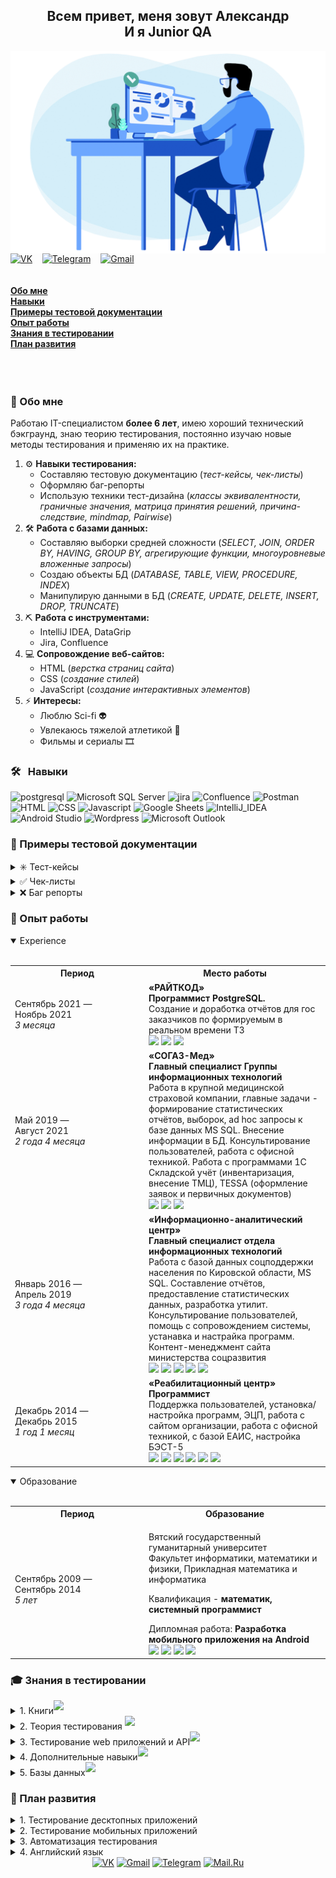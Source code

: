 <h2 align = "center"> Всем привет, меня зовут Александр</br> И я Junior QA </h2>  
<div>
  <img align='right' src="https://github.com/kozlofAlex/kozlofAlex/blob/main/img/Hiring-test.gif" width="550" />
</div></br>
<a href="https://vk.com/id122275910" target="_blank"><img width ="40" height = "40" alt="VK" src="https://www.vectorlogo.zone/logos/vk/vk-icon.svg" /></a>&nbsp;&nbsp;&nbsp;
<a href="https://tlgg.ru/Alex_Kozlov_91" target="_blank"><img width ="40" height = "40" alt="Telegram" src="https://www.vectorlogo.zone/logos/telegram/telegram-icon.svg" /></a>&nbsp;&nbsp;&nbsp;
<a href="mailto:kozlaleksan2013@gmail.com" target="_blank"><img width ="40" height = "40" alt="Gmail" src="https://cdn.worldvectorlogo.com/logos/gmail-icon.svg" /></a>
</br></br></br>
<a href= "https://github.com/kozlofAlex/kozlofAlex/blob/main/README.md#microphone-обо-мне"><b>Обо мне</b></a></br>
<a href= "https://github.com/kozlofAlex/kozlofAlex/blob/main/README.md#--навыки"><b>Навыки</b></a></br>
<a href= "https://github.com/kozlofAlex/kozlofAlex/blob/main/README.md#pencil-примеры-тестовой-документации"><b>Примеры тестовой документации</b></a></br>
<a href= "https://github.com/kozlofAlex/kozlofAlex/blob/main/README.md#office-опыт-работы"><b>Опыт работы</b></a></br>
<a href= "https://github.com/kozlofAlex/kozlofAlex/blob/main/README.md#mortar_board-знания-в-тестировании"><b>Знания в тестировании</b></a></br>
<a href= "https://github.com/kozlofAlex/kozlofAlex/blob/main/README.md#mag_right-need-to-study"><b>План развития</b></a></br>
</br></br></br>  

### :microphone: Обо мне
Работаю IT-специалистом **более 6 лет**, имею хороший технический бэкграунд, знаю теорию тестирования, постоянно изучаю новые методы тестирования и применяю их 
на практике.  
1. ⚙️ **Навыки тестирования:**  
    - Составляю тестовую документацию (*тест-кейсы, чек-листы*)   
    - Оформляю баг-репорты   
    - Использую техники тест-дизайна (*классы эквивалентности, граничные значения, матрица принятия решений, причина-следствие, mindmap, Pairwise*)  
2. 🛠️ **Работа с базами данных:**  
    - Составляю выборки средней сложности (*SELECT, JOIN, ORDER BY, HAVING, GROUP BY, агрегирующие функции, многоуровневые вложенные запросы*)  
    - Создаю объекты БД (*DATABASE, TABLE, VIEW, PROCEDURE, INDEX*)  
    - Манипулирую данными в БД (*CREATE, UPDATE, DELETE, INSERT, DROP, TRUNCATE*)  
3. ⛏️ **Работа с инструментами:**
    - IntelliJ IDEA, DataGrip  
    - Jira, Confluence   
4. 💻 **Сопровождение веб-сайтов:**
    - HTML (*верстка страниц сайта*)   
    - CSS (*создание стилей*)   
    - JavaScript (*создание интерактивных элементов*)   
5. ⚡️ **Интересы:**
    - Люблю Sci-fi 👽  
    - Увлекаюсь тяжелой атлетикой 💪  
    - Фильмы и сериалы 🎞️  

### 🛠 &nbsp; Навыки  
![postgresql](https://img.shields.io/badge/PostgreSQL-316192?style=for-the-badge&logo=postgresql&logoColor=white)
![Microsoft SQL Server](https://img.shields.io/badge/Microsoft%20SQL%20Server-CC2927?style=for-the-badge&logo=microsoft%20sql%20server&logoColor=white)
![jira](https://img.shields.io/badge/jira-%230A0FFF.svg?style=for-the-badge&logo=jira&logoColor=white)
![Confluence](https://img.shields.io/badge/confluence-%232E87FB.svg?style=for-the-badge&logo=confluence&logoColor=white)
![Postman](https://img.shields.io/badge/Postman-FF6C37?style=for-the-badge&logo=Postman&logoColor=white)
![HTML](https://img.shields.io/badge/-html-05122A?style=for-the-badge&logo=HTML5&logoColor=1572B6)
![CSS](https://img.shields.io/badge/CSS3-1572B6?style=for-the-badge&logo=css3&logoColor=white)
![Javascript](https://img.shields.io/badge/javascript%20-%23323330.svg?&style=for-the-badge&logo=javascript&logoColor=%23F7DF1E)
![Google Sheets](https://img.shields.io/badge/Google%20Sheets-34A853?style=for-the-badge&logo=google-sheets&logoColor=white)
![IntelliJ_IDEA](https://img.shields.io/badge/IntelliJ_IDEA-000000.svg?style=for-the-badge&logo=intellij-idea&logoColor=white)
![Android Studio](https://img.shields.io/badge/Android%20Studio-3DDC84.svg?style=for-the-badge&logo=android-studio&logoColor=white)
![Wordpress](https://img.shields.io/badge/Wordpress-21759B?style=for-the-badge&logo=wordpress&logoColor=white)
![Microsoft Outlook](https://img.shields.io/badge/Microsoft_Outlook-0078D4?style=for-the-badge&logo=microsoft-outlook&logoColor=white)  

### :pencil: Примеры тестовой документации
<details><summary>✳️ Тест-кейсы</summary></br>
<div align="center">
<details> <summary>Пример #1</summary></br>
<table>
	<tr>
		<th>Поле</th>
		<th>Значение</th>
	</tr>
	<tr>
		<td><b>Идентификатор</b></td>
		<td>101</td>
	</tr>
	<tr>
		<td><b>Приоритет</b></td>
		<td>1</td>
	</tr>
	<tr>
		<td><b>Требование*</b></td>
		<td>ТР48</td>
	</tr>
	<tr>
		<td><b>Модуль</b></td>
		<td>Авторизация</td>
	</tr>
		<td><b>Заголовок</b></td>
		<td></td>
	</tr>
	<tr>
		<td><b>Предусловия*</b></td>
		<td></td>
	</tr>
	<tr>
		<td><b>Шаги:</b></br>  
			<ol>
				<li> первый шаг </li>
				<li> второй шаг </li>
				<li> третий шаг </li>
				<li> четвертый шаг </li>
		</td>
		<td><b>Ожидаемый результат:</b></br>  
			<ol>
				<li> первый Ожидаемый результат </li>
				<li> второй Ожидаемый результат </li>
				<li> третий Ожидаемый результат </li>
				<li> четвертый Ожидаемый результат </li>
		</td>
	</tr>
	<tr>
		<td><b>Постусловия*</b></td>
		<td></td>
	</tr>
	<tr>
		<td><b>Комментарии**</b></td>
		<td></td>
	</tr>
</table>
<div align="left">
* - дополнительные поля </br>
** - можно указать идентификатор бага
</div>
</details>
<details> <summary>Пример #2</summary></br>
<table>
	<tr>
		<th>Поле</th>
		<th>Значение</th>
	</tr>
	<tr>
		<td><b>Идентификатор</b></td>
		<td>101</td>
	</tr>
	<tr>
		<td><b>Приоритет</b></td>
		<td>1</td>
	</tr>
	<tr>
		<td><b>Требование*</b></td>
		<td>ТР48</td>
	</tr>
	<tr>
		<td><b>Модуль</b></td>
		<td>Авторизация</td>
	</tr>
		<td><b>Заголовок</b></td>
		<td></td>
	</tr>
	<tr>
		<td><b>Предусловия*</b></td>
		<td></td>
	</tr>
	<tr>
		<td><b>Шаги:</b></br>  
			<ol>
				<li> первый шаг </li>
				<li> второй шаг </li>
				<li> третий шаг </li>
				<li> четвертый шаг </li>
		</td>
		<td><b>Ожидаемый результат:</b></br>  
			<ol>
				<li> первый Ожидаемый результат </li>
				<li> второй Ожидаемый результат </li>
				<li> третий Ожидаемый результат </li>
				<li> четвертый Ожидаемый результат </li>
		</td>
	</tr>
	<tr>
		<td><b>Постусловия*</b></td>
		<td></td>
	</tr>
	<tr>
		<td><b>Комментарии**</b></td>
		<td></td>
	</tr>
</table>
<div align="left">
* - дополнительные поля </br>
** - можно указать идентификатор бага
</div>
</details>
</div>
</details>
<details> <summary>✅ Чек-листы</summary></br>
<div align="center">
<details> <summary>Пример #1</summary></br>
<table>
	<tr>
		<th>Поле</th>
		<th>Значение</th>
	</tr>
	<tr>
		<td><b>Автор</b></td>
		<td>Козлов А.В.</td>
	</tr>
	<tr>
		<td><b>Дата</b></td>
		<td>2022/01/01</td>
	</tr>
	<tr>
		<td><b>Окружение</b></td>
		<td>Windows 10 Pro bild 19044.1741, </br> Google Chrome bild 102.0.5005.63</td>
	</tr>
	<tr>
		<td><b>Bild</b></td>
		<td>1.3456</td>
	</tr>
	<tr>
		<td colspan= "2" align = "center"><b>Регистрация</b></td>
	</tr>
	<tr>
		<td><b>авыпаывнрчспнквепагневрпроретвп</b></td>
		<td align = "center">✅</td>
	</tr>
	<tr>
		<td><b>Окружение</b></td>
		<td align = "center">❌</td>
	</tr>
	<tr>
		<td><b>Bild</b></td>
		<td align = "center">PI131</td>
	</tr>
	</tr>
	<tr>
		<td><b>Дата</b></td>
		<td align = "center">✅</td>
	</tr>
	<tr>
		<td><b>Окружение</b></td>
		<td align = "center">❌</td>
	</tr>
	<tr>
		<td><b>Bild</b></td>
		<td align = "center">PI131</td>
	</tr>
	</tr>
	<tr>
		<td><b>Дата</b></td>
		<td align = "center">✅</td>
	</tr>
	<tr>
		<td><b>Окружение</b></td>
		<td align = "center">❌</td>
	</tr>
	<tr>
		<td><b>Bild</b></td>
		<td align = "center">PI131</td>
	</tr>
</table>	
</details>
<details> <summary>Пример #2</summary></br>
<table>
	<tr>
		<th>Поле</th>
		<th>Значение</th>
	</tr>
	<tr>
		<td><b>Автор</b></td>
		<td>Козлов А.В.</td>
	</tr>
	<tr>
		<td><b>Дата</b></td>
		<td>2022/01/01</td>
	</tr>
	<tr>
		<td><b>Окружение</b></td>
		<td>Windows 10 Pro bild 19044.1741 </br> Google Chrome bild 102.0.5005.63</td>
	</tr>
	<tr>
		<td><b>Bild</b></td>
		<td>1.3456</td>
	</tr>
	<tr>
		<td colspan= "2" align = "center"><b>Регистрация</b></td>
	</tr>
	<tr>
		<td><b>авыпаывнрчспнквепагневрпроретвп</b></td>
		<td align = "center">✅</td>
	</tr>
	<tr>
		<td><b>Окружение</b></td>
		<td align = "center">❌</td>
	</tr>
	<tr>
		<td><b>Bild</b></td>
		<td align = "center">PI131</td>
	</tr>
	</tr>
	<tr>
		<td><b>Дата</b></td>
		<td align = "center">✅</td>
	</tr>
	<tr>
		<td><b>Окружение</b></td>
		<td align = "center">❌</td>
	</tr>
	<tr>
		<td><b>Bild</b></td>
		<td align = "center">PI131</td>
	</tr>
	</tr>
	<tr>
		<td><b>Дата</b></td>
		<td align = "center">✅</td>
	</tr>
	<tr>
		<td><b>Окружение</b></td>
		<td align = "center">❌</td>
	</tr>
	<tr>
		<td><b>Bild</b></td>
		<td align = "center">PI131</td>
	</tr>
</table>
</details>
</div>
</details>

<details> <summary>❌ Баг репорты</summary></br>
<div align="center">
<details> <summary>Пример #1</summary></br>
<table>
	<tr>
		<th>Поле</th>
		<th>Описание</th>
	</tr>
	<tr>
		<td><b>ID</b></td>
		<td>PI100</td>
	</tr>
	<tr>
		<td><b>Summary</b></td>
		<td>При изменении локализации на United States отсутствует возможность вернуться на локализацию Россия</td>
	</tr>
	<tr>
		<td><b>Type</b></td>
		<td>Defect</td>
	</tr>
	<tr>
		<td><b>Bild</b></td>
		<td>1.3456</td>
	</tr>
	<tr>
		<td><b>Priority</b></td>
		<td>Low</td>
	</tr>
	<tr>
		<td><b>Severity</b></td>
		<td>Major</td>
	</tr>
	<tr>
		<td><b>Status</b></td>
		<td>Open</td>
	</tr>
	<tr>
		<td><b>Environment</b></td>
		<td>Windows 10 Pro bild 19044.1741</br> Google Chrome bild 102.0.5005.63</td>
	</tr>
	<tr>
		<td><b>Description</b></td>
		<td><b>Шаги для воспроизведения:</b></br> 
			&nbsp;&nbsp;1. Открыть сайт</br>
			&nbsp;&nbsp;2. Навести курсор на кнопку для смены локализации</br>
			&nbsp;&nbsp;3. Выбрать локализацию United States</br>
		     <b>Фактический результат: </b>при переходе на англоязычную версию сайта отсутствует возможность сменить локализацию на Russia</br>
		     <b>Ожидаемый результат: </b>переход на англоязычную версию сайта, на которой присутствует возможность смены локализации на Russia
		</td>
	</tr>
	<tr>
		<td><b>Attachments</b></td>
		<td><a href= "https://github.com/kozlofAlex/testing/blob/main/img/PI100_2.png"><img align='left' src="https://github.com/kozlofAlex/testing/blob/main/img/PI100_2.png" width="150" height="100"/></a>
	<a href= "https://github.com/kozlofAlex/testing/blob/main/img/PI100.png"><img align='left' src="https://github.com/kozlofAlex/testing/blob/main/img/PI100.png" width="150" height="100"/></a>
	</td>
	</tr>
	<tr>
		<td><b>Author</b></td>
		<td>Alex</td>
	</tr>
	<tr>
		<td><b>Assigned to</b></td>
		<td>-</td>
	</tr>
	<tr>
		<td><b>Date</b></td>
		<td>2022/01/12</td>
	</tr>
</table>
</details>
<details> <summary>Пример #2</summary></br>
<table>
	<tr>
		<th>Поле</th>
		<th>Описание</th>
	</tr>
	<tr>
		<td><b>ID</b></td>
		<td>PI101</td>
	</tr>
	<tr>
		<td><b>Summary</b></td>
		<td>При изменении локализации на China открывается сайт с ошибкой ERR_CERT_DATE_INVALID</td>
	</tr>
	<tr>
		<td><b>Type</b></td>
		<td>Defect</td>
	</tr>
	<tr>
		<td><b>Bild</b></td>
		<td>1.3456</td>
	</tr>
	<tr>
		<td><b>Priority</b></td>
		<td>Low</td>
	</tr>
	<tr>
		<td><b>Severity</b></td>
		<td>Critical</td>
	</tr>
	<tr>
		<td><b>Status</b></td>
		<td>Open</td>
	</tr>
	<tr>
		<td><b>Environment</b></td>
		<td>Windows 10 Pro bild 19044.1741</br> Google Chrome bild 102.0.5005.63</td>
	</tr>
	<tr>
		<td><b>Description</b></td>
		<td><b>Шаги для воспроизведения:</b></br> 
			&nbsp;&nbsp;1. Открыть сайт</br>
			&nbsp;&nbsp;2. Навести курсор на кнопку для смены локализации</br>
			&nbsp;&nbsp;3. Выбрать локализацию China</br>
		     <b>Фактический результат: </b>открывается страница с ошибкой "Подключение не защищено (NET::ERR_CERT_DATE_INVALID)"</br>
		     <b>Ожидаемый результат: </b>переход на версию сайта для китайского рынка
		</td>
	</tr>
	<tr>
		<td><b>Attachments</b></td>
		<td><a href= "https://github.com/kozlofAlex/testing/blob/main/img/PI101.png"><img align='left' src="https://github.com/kozlofAlex/testing/blob/main/img/PI101.png" width="150" height="100"/></a><a href= "https://github.com/kozlofAlex/testing/blob/main/img/PI101_2.png"><img align='left' src="https://github.com/kozlofAlex/testing/blob/main/img/PI101_2.png" width="150" height="100"/></a></td>
	</tr>
	<tr>
		<td><b>Author</b></td>
		<td>Alex</td>
	</tr>
	<tr>
		<td><b>Assigned to</b></td>
		<td>-</td>
	</tr>
	<tr>
		<td><b>Date</b></td>
		<td>2022/01/12</td>
	</tr>
</table>
</details>
<details> <summary>Пример #3</summary></br>
<table>
	<tr>
		<th>Поле</th>
		<th>Описание</th>
	</tr>
	<tr>
		<td><b>ID</b></td>
		<td>PI102</td>
	</tr>
	<tr>
		<td><b>Summary</b></td>
		<td>Страница &#10057;&#10057;&#10057;&#10057;: при установке ширины браузера меньше 768px надпись в кнопке Заказа тарифа смещается</td>
	</tr>
	<tr>
		<td><b>Type</b></td>
		<td>Defect</td>
	</tr>
	<tr>
		<td><b>Bild</b></td>
		<td>1.3456</td>
	</tr>
	<tr>
		<td><b>Priority</b></td>
		<td>Low</td>
	</tr>
	<tr>
		<td><b>Severity</b></td>
		<td>Minor</td>
	</tr>
	<tr>
		<td><b>Status</b></td>
		<td>Open</td>
	</tr>
	<tr>
		<td><b>Environment</b></td>
		<td>Windows 10 Pro bild 19044.1741</br> Google Chrome bild 102.0.5005.63</td>
	</tr>
	<tr>
		<td><b>Description</b></td>
		<td><b>Шаги для воспроизведения:</b></br> 
			&nbsp;&nbsp;1. Открыть сайт</br>
			&nbsp;&nbsp;2. Перейти на страницу &#10057;&#10057;&#10057;&#10057;</br>
			&nbsp;&nbsp;3. Выбрать локализацию China</br>
		     <b>Фактический результат: </b>надпись Заказать в разделе тарифа выступает за границы кнопки</br>
		     <b>Ожидаемый результат: </b>размер шрифта надписи уменьшается пропорционально кнопки
		</td>
	</tr>
	<tr>
		<td><b>Attachments</b></td>
		<td><a href= "https://github.com/kozlofAlex/testing/blob/main/img/PI102.png"><img align='left' src="https://github.com/kozlofAlex/testing/blob/main/img/PI102.png" width="150" height="100"/></a></td>
	</tr>
	<tr>
		<td><b>Author</b></td>
		<td>Alex</td>
	</tr>
	<tr>
		<td><b>Assigned to</b></td>
		<td>-</td>
	</tr>
	<tr>
		<td><b>Date</b></td>
		<td>2022/01/12</td>
	</tr>
</table>
</details>
</div>
</details>

### :office: Опыт работы
<details open> <summary>Experience</summary></br>
<table>
	<tr>
		<th  width="200">Период</th>
		<th>Место работы</th>
	</tr>
	<tr>
		<td>Сентябрь 2021 — </br>Ноябрь 2021 </br><i>3 месяца</i></td>
		<td><b>«РАЙТКОД»</b></br>
		<b>Программист PostgreSQL.</b></br>
		Создание и доработка отчётов для гос заказчиков по формируемым в реальном времени ТЗ</br>     
	          <img src="https://img.shields.io/badge/postgres-%23316192.svg?style=for-the-badge&logo=postgresql&logoColor=white">
		  <img src="https://img.shields.io/badge/jira-%230A0FFF.svg?style=for-the-badge&logo=jira&logoColor=white">
		  <img src="https://img.shields.io/badge/confluence-%232E87FB.svg?style=for-the-badge&logo=confluence&logoColor=white">
		</td>
	</tr>
	<tr>
		<td>Май 2019 — </br>Август 2021</br><i>2 года 4 месяца</i></td>
		<td><b>«СОГАЗ-Мед»</b></br>
		<b>Главный специалист Группы информационных технологий</b></br>
		Работа в крупной медицинской страховой компании, главные задачи - формирование статистических отчётов, выборок, ad hoc запросы к базе данных MS SQL. Внесение информации в БД.  
	        Консультирование пользователей, работа с офисной техникой. 
		Работа с программами 1С Складской учёт (инвентаризация, внесение ТМЦ), TESSA (оформление заявок и первичных документов)</br>
                  <img src="https://img.shields.io/badge/Microsoft-0078D4?style=for-the-badge&logo=microsoft&logoColor=white">
		  <img src="https://img.shields.io/badge/Microsoft%20SQL%20Sever-CC2927?style=for-the-badge&logo=microsoft%20sql%20server&logoColor=white">
		  <img src="https://img.shields.io/badge/Microsoft_Outlook-0078D4?style=for-the-badge&logo=microsoft-outlook&logoColor=white">
		</td>
	</tr>
	<tr>
		<td>Январь 2016 — </br>Апрель 2019 </br><i>3 года 4 месяца</i></td>
		<td><b>«Информационно-аналитический центр»</b></br>
		<b>Главный специалист отдела информационных технологий</b></br>
		Работа с базой данных соцподдержки населения по Кировской области, MS SQL.
		Составление отчётов, предоставление статистических данных, разработка утилит. 
		Консультирование пользователей, помощь с сопровождением системы, устанавка и настрайка программ.
		Контент-менеджмент сайта министерства соцразвития</br>
                  <img src="https://img.shields.io/badge/Microsoft-0078D4?style=for-the-badge&logo=microsoft&logoColor=white">
		  <img src="https://img.shields.io/badge/Microsoft%20SQL%20Sever-CC2927?style=for-the-badge&logo=microsoft%20sql%20server&logoColor=white">
	          <img src="https://img.shields.io/badge/css3-%231572B6.svg?style=for-the-badge&logo=css3&logoColor=white">
		  <img src="https://img.shields.io/badge/html5-%23E34F26.svg?style=for-the-badge&logo=html5&logoColor=white">
		  <img src="https://img.shields.io/badge/javascript-%23323330.svg?style=for-the-badge&logo=javascript&logoColor=%23F7DF1E">
		</td>
	</tr>
	<tr>
		<td>Декабрь 2014 — </br>Декабрь 2015</br><i>1 год 1 месяц</i></td>
		<td><b>«Реабилитационный центр»</b></br>
		<b>Программист</b></br>
		Поддержка пользователей, установка/настройка программ, ЭЦП, работа с сайтом организации, работа с офисной техникой, с базой ЕАИС, настройка БЭСТ-5</br> 
                  <img src="https://img.shields.io/badge/Microsoft-0078D4?style=for-the-badge&logo=microsoft&logoColor=white">
	          <img src="https://img.shields.io/badge/css3-%231572B6.svg?style=for-the-badge&logo=css3&logoColor=white">
		  <img src="https://img.shields.io/badge/html5-%23E34F26.svg?style=for-the-badge&logo=html5&logoColor=white">
		  <img src="https://img.shields.io/badge/javascript-%23323330.svg?style=for-the-badge&logo=javascript&logoColor=%23F7DF1E">
		  <img src="https://img.shields.io/badge/Wordpress-21759B?style=for-the-badge&logo=wordpress&logoColor=white">	
		  <img src="https://img.shields.io/badge/Joomla-5091CD?style=for-the-badge&logo=joomla&logoColor=white">	
		</td>
	</tr>
</table>
</details>

<details open> <summary>Образование</summary></br>
<table>
	<tr>
		<th width="200">Период</th>
		<th>Образование</th>
	</tr>
	<tr>
		<td>Сентябрь 2009 — </br>Сентябрь 2014</br><i>5 лет</i></td>
		<td><p>Вятский государственный гуманитарный университет</br>    
                 Факультет информатики, математики и физики, Прикладная математика и информатика</p>
		 <p>Квалификация - <b>математик, системный программист</b></p>   
                 Дипломная работа: <b>Разработка мобильного приложения на Android</b></br>  
                  <img src="https://img.shields.io/badge/Microsoft-0078D4?style=for-the-badge&logo=microsoft&logoColor=white">
	          <img src="https://img.shields.io/badge/css3-%231572B6.svg?style=for-the-badge&logo=css3&logoColor=white">
		  <img src="https://img.shields.io/badge/html5-%23E34F26.svg?style=for-the-badge&logo=html5&logoColor=white">
		  <img src="https://img.shields.io/badge/Android%20Studio-3DDC84.svg?style=for-the-badge&logo=android-studio&logoColor=white">	
   		 </td>
	</tr>
</table>
</details>

### :mortar_board: Знания в тестировании
<details> <summary>1. Книги<sup><img src="https://img.shields.io/badge/Изучено-25%40-blue?style=plastic&logo&logoColor=white"></sup></summary></br>
   <table>
  <thead align="center">
    <tr border: none;>
      <td><b>Название</b></td>
      <td><b>Статус</b></td>
      <td><b>Рейтинг</b></td>
    </tr>
  </thead>
  <tbody>
    <tr>
      <td>«Тестирование Дот Ком» Р. Савин</td>
      <td><img src="https://img.shields.io/badge/Прочитано-100%25-blue?style=plastic&logo&logoColor=white"></td>	    
      <td><img alt="Stars" src="https://img.shields.io/badge/Мой рейтинг-4.5%2F5%20-brightgreen"/></td>
    </tr>
    <tr>
      <td>«A Practitioner’s Guide to Software Test Design», L. Copeland</td>
      <td><img src="https://img.shields.io/badge/Прочитано-50%25-blue?style=plastic&logo&logoColor=white"></td>    
      <td><img alt="Stars" src="https://img.shields.io/badge/Мой рейтинг-4.3%2F5%20-brightgreen"/></td>
    </tr>
    <tr>
      <td>«Тестирование программного обеспечения. Базовый курс», С. Куликов</td>
      <td><img src="https://img.shields.io/badge/Прочитано-0%25-blue?style=plastic&logo&logoColor=white"></td>   	    
      <td></td>
    </tr>
    <tr>
      <td>«Идеальное программное обеспечение и другие иллюзии в тестировании», Д. Вайнберг</td>
      <td><img src="https://img.shields.io/badge/Прочитано-0%25-blue?style=plastic&logo&logoColor=white"></td>   	    
      <td></td>
    </tr>
    <tr>
      <td>«Искусство тестирования программ», Г. Майерс, Т. Баджетт, К. Сандлер</td>
      <td><img src="https://img.shields.io/badge/Прочитано-0%25-blue?style=plastic&logo&logoColor=white"></td>   	    
      <td></td>
    </tr>
  </tbody>
</table>
</details>
<details> <summary>2. Теория тестирования <sup><img src="https://img.shields.io/badge/Изучено-80%25-blue?style=plastic&logo&logoColor=white"></sup></summary>
  <ol>
	 <a href="https://github.com/kozlofAlex/kozlofAlex/blob/main/1.%20Testing%20theory.md" ><li>Основные понятия</li></a>
  	 <a href="https://github.com/kozlofAlex/kozlofAlex/blob/main/1.%20Testing%20theory.md" ><li>Обязанности тестировщика</li></a>
   	 <a href="https://github.com/kozlofAlex/kozlofAlex/blob/main/1.%20Testing%20theory.md" ><li>Принципы тестирования</li></a>
   	 <a href="https://github.com/kozlofAlex/kozlofAlex/blob/main/1.%20Testing%20theory.md" ><li>Отличия QA и QC и Testing</li></a>
   	 <a href="https://github.com/kozlofAlex/kozlofAlex/blob/main/1.%20Testing%20theory.md" ><li>Верификация и валидация</li></a>
   	 <a href="https://github.com/kozlofAlex/kozlofAlex/blob/main/1.%20Testing%20theory.md" ><li>Уровни тестирования</li></a>
   	 <a href="https://github.com/kozlofAlex/kozlofAlex/blob/main/1.%20Testing%20theory.md" ><li>Жизненный цикл тестирования (STLC</li></a>
   	 <a href="https://github.com/kozlofAlex/kozlofAlex/blob/main/1.%20Testing%20theory.md" ><li>Жизненный цикл ПО (SDLC)</li></a>
   	 <a href="https://github.com/kozlofAlex/kozlofAlex/blob/main/1.%20Testing%20theory.md" ><li>Модели разработки ПО</li></a>
   	 <a href="https://github.com/kozlofAlex/kozlofAlex/blob/main/1.%20Testing%20theory.md" ><li>SCRUM</li></a>
   	 <a href="https://github.com/kozlofAlex/kozlofAlex/blob/main/1.%20Testing%20theory.md" ><li>Требования и их анализ</li></a>
  	 <a href="https://github.com/kozlofAlex/kozlofAlex/blob/main/1.%20Testing%20theory.md" ><li>Отчёт о дефекте</li></a>
  	 <a href="https://github.com/kozlofAlex/kozlofAlex/blob/main/1.%20Testing%20theory.md" ><li>Severity vs Priority</li></a>
   	 <a href="https://github.com/kozlofAlex/kozlofAlex/blob/main/1.%20Testing%20theory.md" ><li>Основные виды тестирования ПО</li></a>
   	 <a href="https://github.com/kozlofAlex/kozlofAlex/blob/main/1.%20Testing%20theory.md" ><li>Техники тест-дизайна</li></a>
   	 <a href="https://github.com/kozlofAlex/kozlofAlex/blob/main/1.%20Testing%20theory.md" ><li>Тестовая документация</li></a>
   	 <a href="https://github.com/kozlofAlex/kozlofAlex/blob/main/1.%20Testing%20theory.md" ><li>Метрики тестирования</li></a>
   </ol>
</details>
<details> <summary>3. Тестирование web приложений и API<sup><img src="https://img.shields.io/badge/Изучено-50%25-blue?style=plastic&logo&logoColor=white"></sup></summary>
   <ol>
	<li>Клиент-серверная архитектура</li>
   	<li>HTTP- протокол, структура запроса и ответа</li>
   	<li>API</li>
   	<li>Что происходит при отправке запроса на сервер</li>
   	<li>HTTP - методы</li>
   	<li>Коды ответов HTTP-сервера</li>
   	<li>Работа с сетями</li>
   	<li>Кэш, куки, веб-сокет</li>
   	<li>HTML, CSS, JS</li>
   	<li>Работа с DevTools</li>
   	<li>Особенности (и отличия) REST и SOAP</li>
   	<li> Анализаторы траффика Charles Proxy/Fiddler</li>
   	<li>Знание Postman, SoapUI</li>
   	<li>Идентификация, аутентификация, авторизация</li>
   	<li>Виды авторизация</li>
   	<li>Тестирование веб форм и веб элементов</li>
   	<li>Анализ логов (Kibana, Elasticsearch)</li>
   </ol>
</details>

<details> <summary>4. Дополнительные навыки<sup><img src="https://img.shields.io/badge/Изучено-40%25-blue?style=plastic&logo&logoColor=white"></sup></a></summary> 
    <ol>
	<li>Работа с командной строкой (Windows, Linux), Bash</li>
   	<li>Знание Jmeter (инструмент нагрузочного тестирования)</li>
   	<li>PixelPerfect (инструмент тестирования GUI)</li>
  	<li>Ведение деловой переписки</li>
 	<li>Знание Git</li>
  	<li>CI/CD</li>
   	<li>Тестирование "Железа"</li>
   	<li>Работа с виртуальными машинами</li>
   </ol>
</details>
   
<details> <summary>5. Базы данных<sup><img src="https://img.shields.io/badge/Изучено-80%25-blue?style=plastic&logo&logoColor=white"></sup></a></summary>
   <ol>
	<li>Виды баз данных</li>
   	<li>Нормальные формы</li>
   	<li>БД и СУБД (полулярные СУБД) </li>
   	<li>SQL</li>
   	<li>NoSQL на примере MongoDB</li>
   </ol>
</details>    

### :mag_right: План развития  
 <details> <summary>1. Тестирование десктопных приложений</summary><br></details>
 <details> <summary>2. Тестирование мобильных приложений</summary><br></details>   
 <details> <summary>3. Автоматизация тестирования</summary><br></details>
 <details> <summary>4. Английский язык</summary><br></details>

<div align="center">
<a href="https://vk.com/id122275910" target="_blank"><img alt="VK" src="https://img.shields.io/badge/вконтакте-%232E87FB.svg?&style=for-the-badge&logo=vk&logoColor=white" /></a>
<a href="mailto:kozlaleksan2013@gmail.com" target="_blank"><img alt="Gmail" src="https://img.shields.io/badge/Gmail-D14836?style=for-the-badge&logo=gmail&logoColor=white" /></a>
<a href="https://tlgg.ru/Alex_Kozlov_91" target="_blank"><img alt="Telegram" src="https://img.shields.io/badge/Telegram-2CA5E0?style=for-the-badge&logo=telegram&logoColor=white" /></a>
<a href="mailto:kozlaleksan2009@mail.ru" target="_blank"><img alt="Mail.Ru" src="https://img.shields.io/badge/Mail.Ru-005FF9?style=for-the-badge&logo=maildotru&logoColor=white" /></a>
</div>
